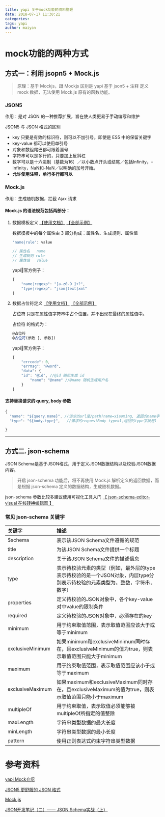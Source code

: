 ```yaml
---
title: yapi 关于mock功能的资料整理
date: 2018-07-17 11:30:21
categories:
tags: yapi
author: maiyan
---
```


# mock功能的两种方式

## 方式一：利用 jsopn5 + Mock.js

>原理：基于 Mockjs，跟 Mockjs 区别是 yapi 基于 json5 + 注释 定义 mock 数据，无法使用 Mock.js 原有的函数功能。

### JSON5

作用：是对 JSON 的一种推荐扩展，旨在使人类更易于手动编写和维护

JSON5 与 JSON 格式的区别

- key 只要是有效的标识符，则可以不加引号。即使是 ES5 中的保留关键字
- key-value 都可以使用单引号
- 对象和数组尾巴都可跟着逗号
- 字符串可以是多行的，只要加上反斜杠
- 数字可以是十六进制（基数为16）／以小数点开头或结尾／包括Infinity，-Infinity，NaN和-NaN／以明确的加号开始。
- **允许使用注释，单行多行都可以**

### Mock.js

作用：生成随机数据，拦截 Ajax 请求

#### Mock.js 的语法规范包括两部分：

1. 数据模板定义 [【使用文档】](https://github.com/nuysoft/Mock/wiki/Syntax-Specification#%E6%95%B0%E6%8D%AE%E6%A8%A1%E6%9D%BF%E5%AE%9A%E4%B9%89%E8%A7%84%E8%8C%83-dtd) [【全部示例】](http://mockjs.com/examples.html)

    数据模板中的每个属性由 3 部分构成：属性名、生成规则、属性值

    ``` js
    'name|rule': value

    // 属性名   name
    // 生成规则 rule
    // 属性值   value
    ```

    yapi官方例子：
    ```js
    {
        "name|regexp": "[a-z0-9_]+?",
        "type|regexp": "json|text|xml"
    }
    ```

2. 数据占位符定义  [【使用文档】](https://github.com/nuysoft/Mock/wiki/Syntax-Specification#%E6%95%B0%E6%8D%AE%E5%8D%A0%E4%BD%8D%E7%AC%A6%E5%AE%9A%E4%B9%89%E8%A7%84%E8%8C%83-dpd)  [【全部示例】](http://mockjs.com/examples.html#DPD)

    占位符 只是在属性值字符串中占个位置，并不出现在最终的属性值中。

    占位符 的格式为：

    ```js
    @占位符
    @占位符(参数 [, 参数])
    ```

    yapi官方例子：
    ```js
    {
        "errcode": 0,
        "errmsg": "@word",
        "data": {
        "id": "@id", //@id 随机生成 id
            "name": "@name" //@name 随机生成用户名
        }
    }
    ```

#### 支持替换请求的 query, body 参数

```js
{
  "name": "${query.name}", //请求的url是/path?name=xiaoming, 返回的name字段是xiaoming
  "type": "${body.type}",   //请求的requestBody type=1,返回的type字段是1
  
}

```

-------

## 方式二. json-schema

JSON Schema是基于JSON格式，用于定义JSON数据结构以及校验JSON数据内容。

>开启 json-schema 功能后，将不再使用 Mock.js 解析定义的返回数据，而是根据 json-schema 定义的数据结构，生成随机数据。

json-schema 参数比较多建议使用可视化工具入门
[【 json-schema-editor-visual 在线转换编辑器 】](http://yapi.demo.qunar.com/editor/)

### 常见 json-schema 关键字

| 关键字 | 描述 |
| :- | :- |
| $schema | 表示该JSON Schema文件遵循的规范 |
| title | 为该JSON Schema文件提供一个标题 |
| description | 关于该JSON Schema文件的描述信息 |
| type | 表示待校验元素的类型（例如，最外层的type表示待校验的是一个JSON对象，内层type分别表示待校验的元素类型为，整数，字符串，数字） |
| properties | 定义待校验的JSON对象中，各个key-value对中value的限制条件 |
| required | 定义待校验的JSON对象中，必须存在的key |
| minimum | 用于约束取值范围，表示取值范围应该大于或等于minimum |
| exclusiveMinimum | 如果minimum和exclusiveMinimum同时存在，且exclusiveMinimum的值为true，则表示取值范围只能大于minimum |
| maximum | 用于约束取值范围，表示取值范围应该小于或等于maximum |
| exclusiveMaximum | 如果maximum和exclusiveMaximum同时存在，且exclusiveMaximum的值为true，则表示取值范围只能小于maximum |
| multipleOf | 用于约束取值，表示取值必须能够被multipleOf所指定的值整除 |
| maxLength | 字符串类型数据的最大长度 |
| minLength | 字符串类型数据的最小长度 |
| pattern | 使用正则表达式约束字符串类型数据 |

# 参考资料

[yapi Mock介绍](https://yapi.ymfe.org/documents/mock.html)

[JSON5 更舒服的 JSON 格式](https://wxnacy.com/2018/02/18/json5/) 

[Mock.js](https://github.com/nuysoft/Mock/wiki) 

[JSON开发笔记（二）—— JSON Schema实战（上）](https://blog.csdn.net/qiumengchen12/article/details/72650291)

